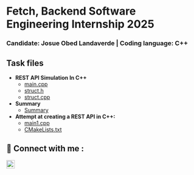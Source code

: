 <h1>Fetch, Backend Software Engineering Internship 2025</h1>
<h3>Candidate: Josue Obed Landaverde | Coding language: C++</h3>

<h2>Task files</h2>

- <b>REST API Simulation In C++</b>
  - [main.cpp](https://github.com/jlndvr/Fetch-BE-C-/blob/main/main.cpp)
  - [struct.h](https://github.com/jlndvr/Fetch-BE-C-/blob/main/struct.h)
  - [struct.cpp](https://github.com/jlndvr/Fetch-BE-C-/blob/main/struct.cpp)
- <b>Summary</b>
  - [Summary](https://github.com/jlndvr/Fetch-BE-C-/blob/main/Summary.txt)
- <b>Attempt at creating a REST API in C++:</b>
  - [main1.cpp](https://github.com/jlndvr/Fetch-BE-C-/blob/main/main1.cpp)
  - [CMakeLists.txt](https://github.com/jlndvr/Fetch-BE-C-/blob/main/CMakeLists.txt)

<h2> 🤳 Connect with me :</h2>

[<img align="left" alt="JosueLandaverde | LinkedIn" width="22px" src="https://upload.wikimedia.org/wikipedia/commons/c/ca/LinkedIn_logo_initials.png" />][linkedin]

[linkedin]: https://www.linkedin.com/in/jlndvr

